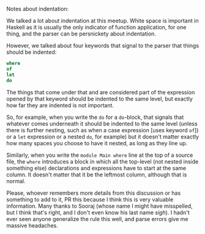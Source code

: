 Notes about indentation:

We talked a lot about indentation at this meetup. White space is important in Haskell as it is usually the only indicator of function application, for one thing, and the parser can be persnickety about indentation.

However, we talked about four keywords that signal to the parser that things should be indented:

```haskell
where
of
let
do
```

The things that come under that and are considered part of the expression opened by that keyword should be indented to the same level, but exactly how far they are indented is not important. 

So, for example, when you write the `do` for a `do`-block, that signals that whatever comes underneath it should be indented to the same level (unless there is further nesting, such as when a case expression [uses keyword `of`]) or a `let` expression or a nested `do`, for example) but it doesn't matter exactly how many spaces you choose to have it nested, as long as they line up.

Similarly, when you write the `module Main where` line at the top of a source file, the `where` introduces a block in which all the top-level (not nested inside something else) declarations and expressions have to start at the same column. It doesn't matter that it be the leftmost column, although that is normal.

Please, whoever remembers more details from this discussion or has something to add to it, PR this because I think this is very valuable information. Many thanks to Sooraj (whose name I might have misspelled, but I think that's right, and I don't even know his last name *sigh*). I hadn't ever seen anyone generalize the rule this well, and parse errors give me massive headaches.